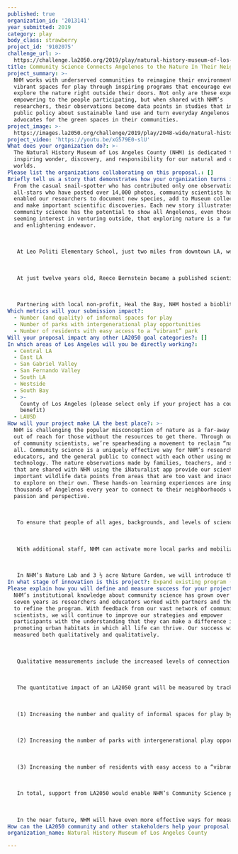 ```yaml
---
published: true
organization_id: '2013141'
year_submitted: 2019
category: play
body_class: strawberry
project_id: '9102075'
challenge_url: >-
  https://challenge.la2050.org/2019/play/natural-history-museum-of-los-angeles-county/
title: Community Science Connects Angelenos to the Nature In Their Neighborhoods
project_summary: >-
  NHM works with underserved communities to reimagine their environments as
  vibrant spaces for play through inspiring programs that encourage everyone to
  explore the nature right outside their doors. Not only are these experiences
  empowering to the people participating, but when shared with NHM’s
  researchers, their observations become data points in studies that inform
  public policy about sustainable land use and turn everyday Angelenos into
  advocates for the green spaces in their communities.
project_image: >-
  https://images.la2050.org/challenge/2019/play/2048-wide/natural-history-museum-of-los-angeles-county.jpg
project_video: 'https://youtu.be/xG579E0-slU'
What does your organization do?: >-
  The Natural History Museum of Los Angeles County (NHM) is dedicated to
  inspiring wonder, discovery, and responsibility for our natural and cultural
  worlds.
Please list the organizations collaborating on this proposal.: []
Briefly tell us a story that demonstrates how your organization turns inspiration into impact.: >-
  From the casual snail-spotter who has contributed only one observation to the
  all-stars who have posted over 14,000 photos, community scientists have
  enabled our researchers to document new species, add to Museum collections,
  and make important scientific discoveries. Each new story illustrates how
  community science has the potential to show all Angelenos, even those with no
  seeming interest in venturing outside, that exploring nature is a fun, easy,
  and enlightening endeavor. 
   
   
   
   At Leo Politi Elementary School, just two miles from downtown LA, we support Principal Brad Rumble in his efforts to connect students and their families with nature on campus. NHM staff visit the school to conduct wildlife surveys and to train teachers and students on how to use iNaturalist, camera traps, and insect collecting tools. Together, we’ve written blog posts, tested community science kits for local libraries, and created a bilingual local pollinator guide. The Museum even showcases a student's stories about his neighborhood wildlife encounters permanently within our Nature Lab exhibit.
   
   
   
   At just twelve years old, Reece Bernstein became a published scientist when his observation skills and obsession with geckos led to an incredible discovery. Reece had become well acquainted with LA’s reptiles and amphibians as he searched for them in the backyard, schoolyard, and on every family hike. So when Reece came upon a gecko that looked unlike any he’d seen before, he uploaded a photo to NHM’s Reptiles and Amphibians of Southern California (RASCals) project. Greg Pauly, NHM’s Associate Curator of Herpetology, confirmed this was an important scientific discovery—the first time anyone had found an established population of the species in LA—and worked with Reece and his dad to share the news with other scientists in a co-authored research paper. 
   
   
   
   Partnering with local non-profit, Heal the Bay, NHM hosted a bioblitz and cleanup event along Compton Creek. The event focused on finding, identifying, and documenting wildlife with a secondary goal of cleaning up the surrounding area. Over 60 participants and staff showed up to participate and removed over 470 lbs. of trash in the process.
Which metrics will your submission impact?:
  - Number (and quality) of informal spaces for play
  - Number of parks with intergenerational play opportunities
  - Number of residents with easy access to a “vibrant” park
Will your proposal impact any other LA2050 goal categories?: []
In which areas of Los Angeles will you be directly working?:
  - Central LA
  - East LA
  - San Gabriel Valley
  - San Fernando Valley
  - South LA
  - Westside
  - South Bay
  - >-
    County of Los Angeles (please select only if your project has a countywide
    benefit)
  - LAUSD
How will your project make LA the best place?: >-
  NHM is challenging the popular misconception of nature as a far-away place,
  out of reach for those without the resources to get there. Through our network
  of community scientists, we’re spearheading a movement to reclaim “nature” for
  all. Community science is a uniquely effective way for NHM’s researchers,
  educators, and the general public to connect with each other using mobile app
  technology. The nature observations made by families, teachers, and students
  that are shared with NHM using the iNaturalist app provide our scientists with
  important wildlife data points from areas that are too vast and inaccessible
  to explore on their own. These hands-on learning experiences are inspiring
  thousands of Angelenos every year to connect to their neighborhoods with a new
  passion and perspective. 
   
   
   
   To ensure that people of all ages, backgrounds, and levels of science literacy can participate, NHM offers a wide variety of engagement strategies that respond to the needs of different communities. Designed and facilitated by a dedicated team of community science managers, these programs run continuously throughout the year. Support from LA2050 would increase our community science staffing and resources, enabling us to increase our outreach and impact, with the goal of doubling the number of people served annually.
   
   
   
   With additional staff, NHM can activate more local parks and mobilize thousands of new community scientists every year. Partnering with LA County Parks & Recreation, we will train park staff and develop curriculum related to urban nature exploration for their annual ESTEAM camps. We can host more guided excursions, known as “bioblitzes,” that make nature more accessible in designated high-need neighborhoods across LA. We will add more Nature Days family programming at local libraries to spark new opportunities for intergenerational play. We will increase the number of monthly educator workshops that support hundreds of local teachers with professional development instruction on how to use community science in the classroom, and enhance the urban nature curriculum available to all teachers on our website.
   
   
   
   In NHM’s Nature Lab and 3 ½ acre Nature Garden, we will introduce thousands more visitors to fascinating stories about local wildlife, while our new field guide, Wild LA, will provide readers with easy-to-use instructions on how to explore natural spaces in and around the city. At our annual Nature Fest and Bug Fair, we’ll invite visitors to engage in community science activities, while our Summer Nights in the Garden series will enable the local community to enjoy the space after hours and free of charge. All of the natural wonders that participants find during these outings and activities will be shared with the broader community on the LA Nature Map in our Nature Lab, in our “Nature in LA” blog and Naturalist quarterly magazine, on social media channels, and in academic papers authored by our scientists which inform public policy decisions.
In what stage of innovation is this project?: Expand existing program (expanding and continuing ongoing successful projects)
Please explain how you will define and measure success for your project.: >-
  NHM’s institutional knowledge about community science has grown over the last
  seven years as researchers and educators worked with partners and the public
  to refine the program. With feedback from our vast network of community
  scientists, we will continue to improve our strategies and empower
  participants with the understanding that they can make a difference in
  promoting urban habitats in which all life can thrive. Our success will be
  measured both qualitatively and qualitatively. 
   
    
   
   Qualitative measurements include the increased levels of connection that community science participants will feel to the richness of the natural world, the enhanced neighborhood pride, and feelings of acceptance and inclusion found in NHM’s message that nature is everywhere and for everyone. With increased numbers of urban explorers mobilized throughout the city, our understanding of urban nature will grow exponentially. It is only through understanding that we can learn to better appreciate and protect it. The crowdsourced data that community scientists contribute enables city leaders and urban planners to make informed decisions about protecting LA’s natural spaces and ensuring that every community has sustainable places for outdoor play.
   
    
   
   The quantitative impact of an LA2050 grant will be measured by tracking the numbers of community scientists enrolled, numbers of observations submitted through the iNaturalist app and tagged using #NatureinLA on social media, as well as program participation and attendance numbers both onsite at NHM and across LA County. This grant support will help make LA the best place to PLAY in the following ways:
   
    
   
   (1) Increasing the number and quality of informal spaces for play by expanding our Community Science network by 3,000; training 70 more teachers in how to use the iNaturalist app; providing professional development in community science for 350 more teachers to bring back to their classrooms and schoolyards. 
   
    
   
   (2) Increasing the number of parks with intergenerational play opportunities by hosting more bioblitzes in parks and communities across LA County reaching 300 more participants; and hosting additional Nature Days at County Libraries serving 500 additional family members. 
   
   
   
   (3) Increasing the number of residents with easy access to a “vibrant” park by expanding community access to the Summer Nights in the Garden series to 4,000 more people, deepening engagement at Bug Fair for 1,000 people, and facilitating additional programming at Nature Fest for 1,000 people.
   
   
   
   In total, support from LA2050 would enable NHM’s Community Science program to double its impact, connecting 10,000 more Angelenos to the nature in their neighborhoods. 
   
   
   
   In the near future, NHM will have even more effective ways for measuring the impacts of community science participation. Working with science practitioners and researchers from two natural history museums (NHMLA London and California Academy of Sciences), NHM is participating in LEARN CitSci, a 4-year, international research project which aims to better understand how youth learn science and develop Environmental Science Agency (ESA) through their participation in natural history museum citizen science programming. These findings will help science practitioners around the world design programs that can better educate, enable, and empower youth in science.
How can the LA2050 community and other stakeholders help your proposal succeed?: []
organization_name: Natural History Museum of Los Angeles County

---
```

